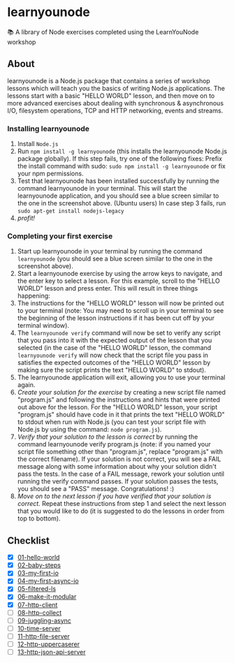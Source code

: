 # learnyounode
📚 A library of Node exercises completed using the LearnYouNode workshop

## About

learnyounode is a Node.js package that contains a series of workshop lessons which will teach you the basics of writing Node.js applications. The lessons start with a basic "HELLO WORLD" lesson, and then move on to more advanced exercises about dealing with synchronous & asynchronous I/O, filesystem operations, TCP and HTTP networking, events and streams.

### Installing learnyounode

1. Install `Node.js`
2. Run `npm install -g learnyounode` (this installs the learnyounode Node.js package globally). If this step fails, try one of the following fixes:
Prefix the install command with sudo: `sudo npm install -g learnyounode`
or
fix your npm permissions.
3. Test that learnyounode has been installed successfully by running the command learnyounode in your terminal. This will start the learnyounode application, and you should see a blue screen similar to the one in the screenshot above.
(Ubuntu users) In case step 3 fails, run `sudo apt-get install nodejs-legacy`
4. *profit!*

### Completing your first exercise

1. Start up learnyounode in your terminal by running the command `learnyounode` (you should see a blue screen similar to the one in the screenshot above).
2. Start a learnyounode exercise by using the arrow keys to navigate, and the enter key to select a lesson. For this example, scroll to the "HELLO WORLD" lesson and press enter. This will result in three things happening:
3. The instructions for the "HELLO WORLD" lesson will now be printed out to your terminal (note: You may need to scroll up in your terminal to see the beginning of the lesson instructions if it has been cut off by your terminal window).
4. The `learnyounode verify` command will now be set to verify any script that you pass into it with the expected output of the lesson that you selected (in the case of the "HELLO WORLD" lesson, the command `learnyounode verify` will now check that the script file you pass in satisfies the expected outcomes of the "HELLO WORLD" lesson by making sure the script prints the text "HELLO WORLD" to stdout).
5. The learnyounode application will exit, allowing you to use your terminal again.
6. *Create your solution for the exercise* by creating a new script file named "program.js" and following the instructions and hints that were printed out above for the lesson. For the "HELLO WORLD" lesson, your script "program.js" should have code in it that prints the text "HELLO WORLD" to stdout when run with Node.js (you can test your script file with Node.js by using the command: `node program.js`).
7. *Verify that your solution to the lesson is correct* by running the command learnyounode verify program.js (note: if you named your script file something other than "program.js", replace "program.js" with the correct filename). If your solution is not correct, you will see a FAIL message along with some information about why your solution didn't pass the tests. In the case of a FAIL message, rework your solution until running the verify command passes. If your solution passes the tests, you should see a "PASS" message. Congratulations! :)
8. *Move on to the next lesson if you have verified that your solution is correct.* Repeat these instructions from step 1 and select the next lesson that you would like to do (it is suggested to do the lessons in order from top to bottom).

## Checklist

- [x] [01-hello-world](01-hello-world)
- [x] [02-baby-steps](02-baby-steps)
- [x] [03-my-first-io](03-my-first-io)
- [x] [04-my-first-async-io](04-my-first-async-io)
- [x] [05-filtered-ls](05-filtered-ls)
- [x] [06-make-it-modular](06-make-it-modular)
- [x] [07-http-client](07-http-client)
- [ ] [08-http-collect](08-http-collect)
- [ ] [09-juggling-async](09-juggling-async)
- [ ] [10-time-server](10-time-server)
- [ ] [11-http-file-server](11-http-file-server)
- [ ] [12-http-uppercaserer](12-http-uppercaserer)
- [ ] [13-http-json-api-server](13-http-json-api-server)
